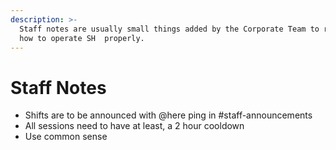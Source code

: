 ```yaml
---
description: >-
  Staff notes are usually small things added by the Corporate Team to remind you
  how to operate SH  properly.
---
```


# Staff Notes

* Shifts are to be announced with @here ping in #staff-announcements
* All sessions need to have at least, a 2 hour cooldown
* Use common sense
